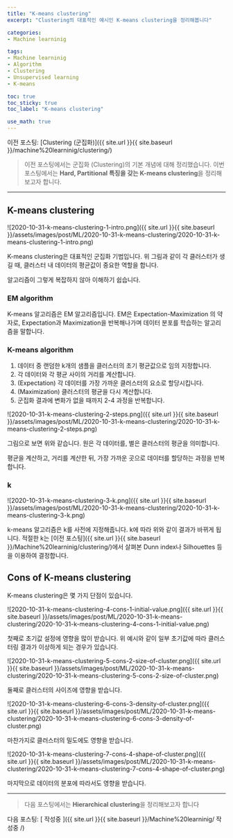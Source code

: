 ```yaml
---
title: "K-means clustering"
excerpt: "Clustering의 대표적인 예시인 K-means clustering을 정리해봅니다"

categories:
- Machine learninig

tags:
- Machine learninig
- Algorithm
- Clustering
- Unsupervised learning
- K-means

toc: true
toc_sticky: true
toc_label: "K-means clustering"

use_math: true
---
```


이전 포스팅: [Clustering (군집화)]({{ site.url }}{{ site.baseurl }}/machine%20learninig/clustering/)

> 이전 포스팅에서는 군집화 (Clustering)의 기본 개념에 대해 정리했습니다.
> 이번 포스팅에서는 **Hard, Partitional 특징을 갖는 K-means clustering**을 정리해보고자 합니다.

---

## K-means clustering

![2020-10-31-k-means-clustering-1-intro.png]({{ site.url }}{{ site.baseurl }}/assets/images/post/ML/2020-10-31-k-means-clustering/2020-10-31-k-means-clustering-1-intro.png)

K-means clustering은 대표적인 군집화 기법입니다. 위 그림과 같이 각 클러스터가 생길 때, 클러스터 내 데이터의 평균값이 중요한 역할을 합니다.

알고리즘이 그렇게 복잡하지 않아 이해하기 쉽습니다.

### EM algorithm

K-means 알고리즘은 EM 알고리즘입니다. EM은 Expectation-Maximization 의 약자로, Expectation과 Maximization을 반복해나가며 데이터 분포를 학습하는 알고리즘을 말합니다.

### K-means algorithm

1. 데이터 중 랜덤한 k개의 샘플을 클러스터의 초기 평균값으로 임의 지정합니다.
2. 각 데이터와 각 평균 사이의 거리를 계산합니다.
3. (Expectation) 각 데이터를 가장 가까운 클러스터의 요소로 할당시킵니다.
4. (Maximization) 클러스터의 평균을 다시 계산합니다.
5. 군집화 결과에 변화가 없을 때까지 2-4 과정을 반복합니다.

![2020-10-31-k-means-clustering-2-steps.png]({{ site.url }}{{ site.baseurl }}/assets/images/post/ML/2020-10-31-k-means-clustering/2020-10-31-k-means-clustering-2-steps.png)

그림으로 보면 위와 같습니다. 원은 각 데이터를, 별은 클러스터의 평균을 의미합니다.

평균을 계산하고, 거리를 계산한 뒤, 가장 가까운 곳으로 데이터를 할당하는 과정을 반복합니다.

### k

![2020-10-31-k-means-clustering-3-k.png]({{ site.url }}{{ site.baseurl }}/assets/images/post/ML/2020-10-31-k-means-clustering/2020-10-31-k-means-clustering-3-k.png)

k-means 알고리즘은 k를 사전에 지정해줍니다. k에 따라 위와 같이 결과가 바뀌게 됩니다. 적절한 k는 [이전 포스팅]({{ site.url }}{{ site.baseurl }}/Machine%20learninig/clustering/)에서 살펴본 Dunn index나 Silhouettes 등을 이용하여 결정합니다.

## Cons of K-means clustering

K-means clustering은 몇 가지 단점이 있습니다.

![2020-10-31-k-means-clustering-4-cons-1-initial-value.png]({{ site.url }}{{ site.baseurl }}/assets/images/post/ML/2020-10-31-k-means-clustering/2020-10-31-k-means-clustering-4-cons-1-initial-value.png)

첫째로 초기값 설정에 영향을 많이 받습니다. 위 예시와 같이 일부 초기값에 따라 클러스터링 결과가 이상하게 되는 경우가 있습니다.

![2020-10-31-k-means-clustering-5-cons-2-size-of-cluster.png]({{ site.url }}{{ site.baseurl }}/assets/images/post/ML/2020-10-31-k-means-clustering/2020-10-31-k-means-clustering-5-cons-2-size-of-cluster.png)

둘째로 클러스터의 사이즈에 영향을 받습니다.

![2020-10-31-k-means-clustering-6-cons-3-density-of-cluster.png]({{ site.url }}{{ site.baseurl }}/assets/images/post/ML/2020-10-31-k-means-clustering/2020-10-31-k-means-clustering-6-cons-3-density-of-cluster.png)

마찬가지로 클러스터의 밀도에도 영향을 받습니다.

![2020-10-31-k-means-clustering-7-cons-4-shape-of-cluster.png]({{ site.url }}{{ site.baseurl }}/assets/images/post/ML/2020-10-31-k-means-clustering/2020-10-31-k-means-clustering-7-cons-4-shape-of-cluster.png)

마지막으로 데이터의 분포에 따라서도 영향을 받습니다.

---

> 다음 포스팅에서는 **Hierarchical clustering**을 정리해보고자 합니다

다음 포스팅: [ 작성중 ]({{ site.url }}{{ site.baseurl }}/Machine%20learninig/ 작성중 /)